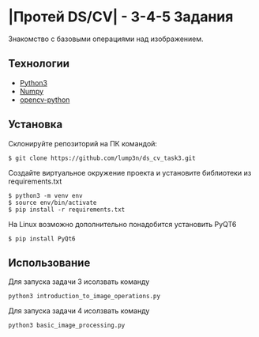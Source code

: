 # |Протей DS/CV| - 3-4-5 Задания
Знакомство с базовыми операциями над изображением.

## Технологии
- [Python3](https://www.python.org/)
- [Numpy](https://numpy.org/)
- [opencv-python](https://pypi.org/project/opencv-python/)

## Установка
Склонируйте репозиторий на ПК командой:
```
$ git clone https://github.com/lump3n/ds_cv_task3.git
```
Создайте виртуальное окружение проекта и установите библиотеки из requirements.txt
```
$ python3 -m venv env
$ source env/bin/activate
$ pip install -r requirements.txt
```
На Linux возможно дополнительно понадобится установить PyQT6
```
$ pip install PyQt6
```

## Использование
Для запуска задачи 3 исолзвать команду 
```
python3 introduction_to_image_operations.py
```
Для запуска задачи 4 исолзвать команду 
```
python3 basic_image_processing.py
```
